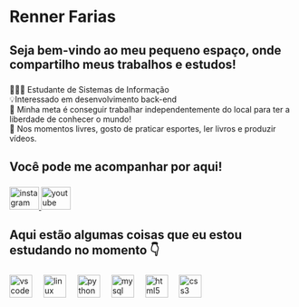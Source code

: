 <h1 align="left">Renner Farias</h1>

###

<h2 align="left">Seja bem-vindo ao meu pequeno espaço, onde compartilho meus trabalhos e estudos!</h2>

###

<p align="left">👨🏻‍💻 Estudante de Sistemas de Informação<br>💡Interessado em desenvolvimento back-end <br>🎯 Minha meta é conseguir trabalhar independentemente do local para ter a liberdade de conhecer o mundo!<br>💭 Nos momentos livres, gosto de praticar esportes, ler livros e produzir vídeos.</p>

###

<h2 align="left">Você pode me acompanhar por aqui!</h2>

###

<div align="left">
  <a href="https://www.instagram.com/rennerfarias_/" target="_blank">
    <img src="https://raw.githubusercontent.com/maurodesouza/profile-readme-generator/master/src/assets/icons/social/instagram/default.svg" width="52" height="40" alt="instagram logo"  />
  </a>
  <a href="https://www.youtube.com/@rennerfarias" target="_blank">
    <img src="https://raw.githubusercontent.com/maurodesouza/profile-readme-generator/master/src/assets/icons/social/youtube/default.svg" width="52" height="40" alt="youtube logo"  />
  </a>
</div>

###

<h2 align="left">Aqui estão algumas coisas que eu estou estudando no momento 👇</h2>

###

<div align="left">
  <img src="https://cdn.jsdelivr.net/gh/devicons/devicon/icons/vscode/vscode-original.svg" height="40" alt="vscode logo"  />
  <img width="12" />
  <img src="https://cdn.jsdelivr.net/gh/devicons/devicon/icons/linux/linux-original.svg" height="40" alt="linux logo"  />
  <img width="12" />
  <img src="https://cdn.jsdelivr.net/gh/devicons/devicon/icons/python/python-original.svg" height="40" alt="python logo"  />
  <img width="12" />
  <img src="https://cdn.jsdelivr.net/gh/devicons/devicon/icons/mysql/mysql-original.svg" height="40" alt="mysql logo"  />
  <img width="12" />
  <img src="https://cdn.jsdelivr.net/gh/devicons/devicon/icons/html5/html5-original.svg" height="40" alt="html5 logo"  />
  <img width="12" />
  <img src="https://cdn.jsdelivr.net/gh/devicons/devicon/icons/css3/css3-original.svg" height="40" alt="css3 logo"  />
</div>

###

